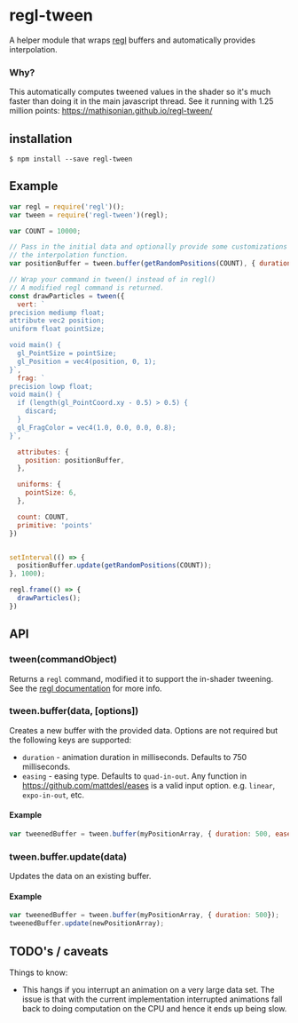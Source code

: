 
# regl-tween

A helper module that wraps [regl](https://github.com/mikolalysenko/regl/) buffers and automatically provides interpolation.

### Why?

This automatically computes tweened values in the shader so it's much faster than
doing it in the main javascript thread. See it running with 1.25 million points: https://mathisonian.github.io/regl-tween/

## installation

```
$ npm install --save regl-tween
```

## Example

```js
var regl = require('regl')();
var tween = require('regl-tween')(regl);

var COUNT = 10000;

// Pass in the initial data and optionally provide some customizations to
// the interpolation function.
var positionBuffer = tween.buffer(getRandomPositions(COUNT), { duration: 1000 });

// Wrap your command in tween() instead of in regl()
// A modified regl command is returned.
const drawParticles = tween({
  vert: `
precision mediump float;
attribute vec2 position;
uniform float pointSize;

void main() {
  gl_PointSize = pointSize;
  gl_Position = vec4(position, 0, 1);
}`,
  frag: `
precision lowp float;
void main() {
  if (length(gl_PointCoord.xy - 0.5) > 0.5) {
    discard;
  }
  gl_FragColor = vec4(1.0, 0.0, 0.0, 0.8);
}`,

  attributes: {
    position: positionBuffer,
  },

  uniforms: {
    pointSize: 6,
  },

  count: COUNT,
  primitive: 'points'
})


setInterval(() => {
  positionBuffer.update(getRandomPositions(COUNT));
}, 1000);

regl.frame(() => {
  drawParticles();
})
```

## API

### tween(commandObject)

Returns a `regl` command, modified it to support the in-shader tweening. See the
[regl documentation](https://github.com/mikolalysenko/regl) for more info.

### tween.buffer(data, [options])

Creates a new buffer with the provided data. Options are not required but
the following keys are supported:

* `duration` - animation duration in milliseconds. Defaults to 750 milliseconds.
* `easing` - easing type. Defaults to `quad-in-out`. Any function in https://github.com/mattdesl/eases is a valid input option. e.g. `linear`, `expo-in-out`, etc.

#### Example

```js
var tweenedBuffer = tween.buffer(myPositionArray, { duration: 500, ease: 'expo-in-out'});
```

### tween.buffer.update(data)

Updates the data on an existing buffer.

#### Example

```js
var tweenedBuffer = tween.buffer(myPositionArray, { duration: 500});
tweenedBuffer.update(newPositionArray);
```

## TODO's / caveats

Things to know:

* This hangs if you interrupt an animation on a very large data set. The issue is that with the current implementation interrupted animations fall back to doing computation on the CPU and hence it ends up being slow.
